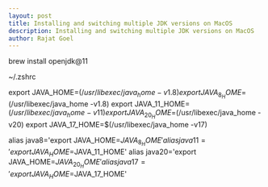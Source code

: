```yaml
---
layout: post
title: Installing and switching multiple JDK versions on MacOS
description: Installing and switching multiple JDK versions on MacOS
author: Rajat Goel
---
```


brew install openjdk@11

~/.zshrc

export JAVA_HOME=$(/usr/libexec/java_home -v1.8)
export JAVA_8_HOME=$(/usr/libexec/java_home -v1.8)
export JAVA_11_HOME=$(/usr/libexec/java_home -v11)
export JAVA_20_HOME=$(/usr/libexec/java_home -v20)
export JAVA_17_HOME=$(/usr/libexec/java_home -v17)

alias java8='export JAVA_HOME=$JAVA_8_HOME'
alias java11='export JAVA_HOME=$JAVA_11_HOME'
alias java20='export JAVA_HOME=$JAVA_20_HOME'
alias java17='export JAVA_HOME=$JAVA_17_HOME'
